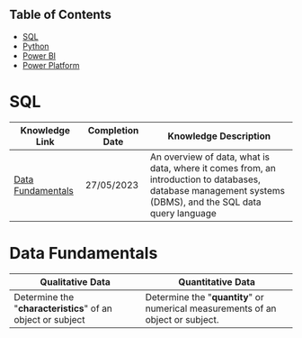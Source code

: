 ## Table of Contents
- [SQL](#SQL)
- [Python](#Python)
- [Power BI](#Power-BI)
- [Power Platform](#Power-Platform)

# SQL
| Knowledge Link | Completion Date | Knowledge Description | 
|---|---|---|
| [Data Fundamentals](data-fundamentals) | 27/05/2023 | An overview of data, what is data, where it comes from, an introduction to databases, database management systems (DBMS), and the SQL data query language|



# Data Fundamentals

| Qualitative Data| Quantitative Data |
|---|---|
| Determine the "**characteristics**" of an object or subject | Determine the "**quantity**" or numerical measurements of an object or subject. |


